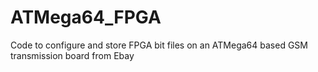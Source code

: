 ATMega64_FPGA
=============

Code to configure and store FPGA bit files on an ATMega64 based GSM transmission board from Ebay
